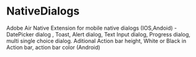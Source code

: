 # NativeDialogs
 Adobe Air Native Extension for mobile native dialogs (IOS,Andoid) - DatePicker dialog , Toast,  Alert dialog, Text Input dialog, Progress dialog, multi single choice dialog. Aditional Action bar height, White or Black in Action bar, action bar color (Android) 
